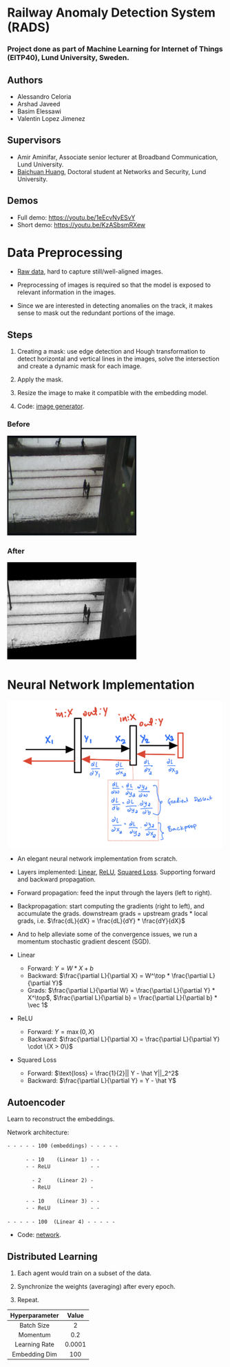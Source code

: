 # Railway Anomaly Detection System (RADS)

### Project done as part of Machine Learning for Internet of Things (EITP40), Lund University, Sweden.

## Authors

- Alessandro Celoria
- Arshad Javeed
- Basim Elessawi
- Valentin Lopez Jimenez

## Supervisors

- Amir Aminifar, Associate senior lecturer at Broadband Communication, Lund University.
- [Baichuan Huang](https://github.com/whubaichuan), Doctoral student at Networks and Security, Lund University. 

## Demos

- Full demo: https://youtu.be/1eEcvNyESvY
- Short demo: https://youtu.be/KzASbsmRXew

# Data Preprocessing

- [Raw data](./images-data1/), hard to capture still/well-aligned images.

- Preprocessing of images is required so that the model is exposed to relevant information in the images.

- Since we are interested in detecting anomalies on the track, it makes sense to mask out the redundant portions of the image.

## Steps

1. Creating a mask: use edge detection and Hough transformation to detect horizontal and vertical lines in the images, solve the intersection and create a dynamic mask for each image.

1. Apply the mask.

2. Resize the image to make it compatible with the embedding model.

3. Code: [image generator](./client/generator.py).


### Before
<img src="image-2.png" alt="drawing" width="300"/>

### After
<img src="image-1.png" alt="drawing" width="300"/>


<!-- ![Alt text](image-1.png) -->

# Neural Network Implementation

<img src="image.png" alt="drawing" width="500"/>

- An elegant neural network implementation from scratch.

- Layers implemented: [Linear](./platform/src/dnn/layers/linear.h), [ReLU](./platform/src/dnn/layers/relu.h), [Squared Loss](./platform/src/dnn/layers/squared.h). Supporting forward and backward propagation.

- Forward propagation: feed the input through the layers (left to right).

- Backpropagation: start computing the gradients (right to left), and accumulate the grads.
downstream grads = upstream grads * local grads, i.e. $\frac{dL}{dX} = \frac{dL}{dY} * \frac{dY}{dX}$

- And to help alleviate some of the convergence issues, we run a momentum stochastic gradient descent (SGD).

- Linear
    - Forward: $Y = W * X + b$
    - Backward: $\frac{\partial L}{\partial X} = W^\top * \frac{\partial L}{\partial Y}$
    - Grads: $\frac{\partial L}{\partial W} = \frac{\partial L}{\partial Y} * X^\top$, $\frac{\partial L}{\partial b} = \frac{\partial L}{\partial b} * \vec 1$

- ReLU
    - Forward: $Y = \max(0, X)$
    - Backward: $\frac{\partial L}{\partial X} = \frac{\partial L}{\partial Y} \cdot \{X > 0\}$

- Squared Loss
    - Forward: $\text{loss} = \frac{1}{2}|| Y - \hat Y||_2^2$
    - Backward: $\frac{\partial L}{\partial Y} = Y - \hat Y$

## Autoencoder

Learn to reconstruct the embeddings.

Network architecture:

```
- - - - - 100 (embeddings) - - - - -

      - - 10    (Linear 1) - -
      - - ReLU             - -

        - 2     (Linear 2) -
        - ReLU             -

      - - 10    (Linear 3) - -
      - - ReLU             - -

- - - - - 100  (Linear 4) - - - - -
```

- Code: [network](./platform/src/dnn/network.cpp).

## Distributed Learning

1. Each agent would train on a subset of the data.

2. Synchronize the weights (averaging) after every epoch.

3. Repeat.

| **Hyperparameter** | **Value** |
|:------------------:|:---------:|
|     Batch Size     |     2     |
|      Momentum      |    0.2    |
|    Learning Rate   |   0.0001  |
|    Embedding Dim   |   100     |